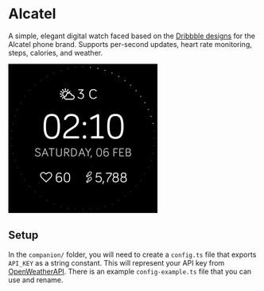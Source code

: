 # Alcatel

A simple, elegant digital watch faced based on the [Dribbble designs](https://dribbble.com/shots/3248859-Always-on-lock-screen-concept) for the Alcatel phone brand. Supports per-second updates, heart rate monitoring, steps, calories, and weather.

![preview](preview.png)

## Setup

In the `companion/` folder, you will need to create a `config.ts` file that exports `API_KEY` as a string constant. This will represent your API key from [OpenWeatherAPI](https://home.openweathermap.org/). There is an example `config-example.ts` file that you can use and rename.
